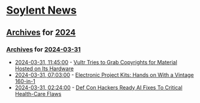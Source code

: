# [Soylent News](../../../README.md)

## [Archives](../../index.md) for [2024](../index.md)

### [Archives](../../index.md) for [2024-03-31](index.md)

* [2024-03-31, 11:45:00](https://soylentnews.org/article.pl?sid=24/03/30/0356206&from=rss) - [Vultr Tries to Grab Copyrights for Material Hosted on Its Hardware](https://soylentnews.org/article.pl?sid=24/03/30/0356206&from=rss)
* [2024-03-31, 07:03:00](https://soylentnews.org/article.pl?sid=24/03/30/0254221&from=rss) - [Electronic Project Kits: Hands on With a Vintage 160-in-1](https://soylentnews.org/article.pl?sid=24/03/30/0254221&from=rss)
* [2024-03-31, 02:24:00](https://soylentnews.org/article.pl?sid=24/03/30/0318218&from=rss) - [Def Con Hackers Ready AI Fixes To Critical Health-Care Flaws](https://soylentnews.org/article.pl?sid=24/03/30/0318218&from=rss)
